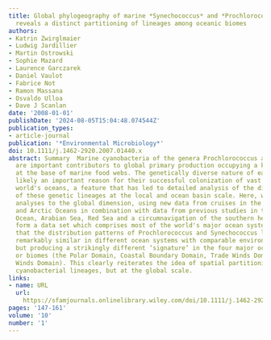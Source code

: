 ```yaml
---
title: Global phylogeography of marine *Synechococcus* and *Prochlorococcus*
  reveals a distinct partitioning of lineages among oceanic biomes
authors:
- Katrin Zwirglmaier
- Ludwig Jardillier
- Martin Ostrowski
- Sophie Mazard
- Laurence Garczarek
- Daniel Vaulot
- Fabrice Not
- Ramon Massana
- Osvaldo Ulloa
- Dave J Scanlan
date: '2008-01-01'
publishDate: '2024-08-05T15:04:48.074544Z'
publication_types:
- article-journal
publication: '*Environmental Microbiology*'
doi: 10.1111/j.1462-2920.2007.01440.x
abstract: Summary  Marine cyanobacteria of the genera Prochlorococcus and Synechococcus
  are important contributors to global primary production occupying a key position
  at the base of marine food webs. The genetically diverse nature of each genus is
  likely an important reason for their successful colonization of vast tracts of the
  world's oceans, a feature that has led to detailed analysis of the distribution
  of these genetic lineages at the local and ocean basin scale. Here, we extend these
  analyses to the global dimension, using new data from cruises in the Pacific, Indian
  and Arctic Oceans in combination with data from previous studies in the Atlantic
  Ocean, Arabian Sea, Red Sea and a circumnavigation of the southern hemisphere to
  form a data set which comprises most of the world's major ocean systems. We show
  that the distribution patterns of Prochlorococcus and Synechococcus lineages are
  remarkably similar in different ocean systems with comparable environmental conditions,
  but producing a strikingly different ‘signature’ in the four major ocean domains
  or biomes (the Polar Domain, Coastal Boundary Domain, Trade Winds Domain and Westerly
  Winds Domain). This clearly reiterates the idea of spatial partitioning of individual
  cyanobacterial lineages, but at the global scale.
links:
- name: URL
  url: 
    https://sfamjournals.onlinelibrary.wiley.com/doi/10.1111/j.1462-2920.2007.01440.x
pages: '147-161'
volume: '10'
number: '1'
---
```

